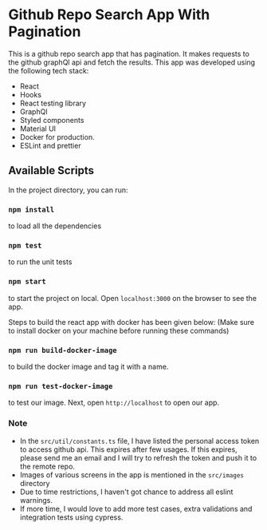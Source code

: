 # Github Repo Search App With Pagination

This is a github repo search app that has pagination. It makes requests to the github graphQl api and fetch the results. This app was developed using the following tech stack:

* React
* Hooks
* React testing library
* GraphQl
* Styled components
* Material UI
* Docker for production.
* ESLint and prettier

## Available Scripts

In the project directory, you can run:

### `npm install`

to load all the dependencies

### `npm test`

to run the unit tests

### `npm start`

to start the project on local. Open `localhost:3000` on the browser to see the app.

Steps to build the react app with docker has been given below: (Make sure to install docker on your machine before running these commands)
### `npm run build-docker-image`

to build the docker image and tag it with a name.

### `npm run test-docker-image`

to test our image. Next, open `http://localhost` to open our app.

### Note

* In the `src/util/constants.ts` file, I have listed the personal access token to access github api. This expires after few usages. If this expires, please send me an email and I will try to refresh the token and push it to the remote repo.
* Images of various screens in the app is mentioned in the `src/images` directory
* Due to time restrictions, I haven't got chance to address all eslint warnings.
* If more time, I would love to add more test cases, extra validations and integration tests using cypress.